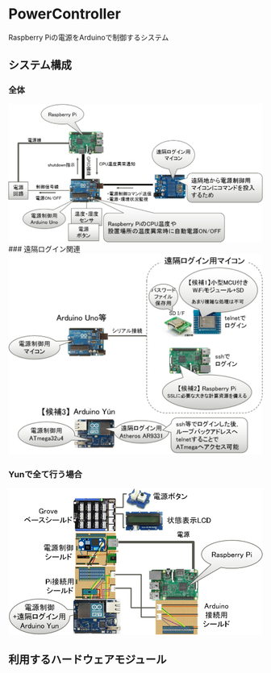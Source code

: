 # PowerController
Raspberry Piの電源をArduinoで制御するシステム


## システム構成
### 全体
<img src="fig/システム構成全体.png" alt="システム構成図" width="800">
### 遠隔ログイン関連
<img src="fig/遠隔ログイン端末.png" alt="遠隔ログイン" width="800">

### Yunで全て行う場合
<img src="fig/Yunで全部.png" alt="Yunで兼任" width="800">

## 利用するハードウェアモジュール


